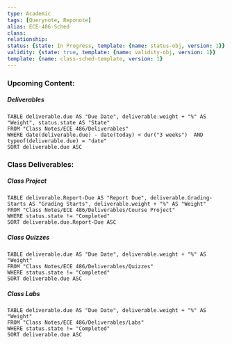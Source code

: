 ```yaml
---
type: Academic
tags: [Querynote, Reponote]
alias: ECE-486-Sched
class: 
relationship: 
status: {state: In Progress, template: {name: status-obj, version: 1}}
validity: {state: true, template: {name: validity-obj, version: 1}}
template: {name: class-sched-template, version: 1} 
---
```

### Upcoming Content:
##### Deliverables
```dataview
TABLE deliverable.due AS "Due Date", deliverable.weight + "%" AS "Weight", status.state AS "State"
FROM "Class Notes/ECE 486/Deliverables"
WHERE date(deliverable.due) - date(today) < dur("3 weeks")  AND typeof(deliverable.due) = "date"
SORT deliverable.due ASC
```

### Class Deliverables:
##### Class Project
```dataview
TABLE deliverable.Report-Due AS "Report Due", deliverable.Grading-Starts AS "Grading Starts", deliverable.weight + "%" AS "Weight"
FROM "Class Notes/ECE 486/Deliverables/Course Project"
WHERE status.state != "Completed"
SORT deliverable.due.Report-Due ASC
```
##### Class Quizzes
```dataview
TABLE deliverable.due AS "Due Date", deliverable.weight + "%" AS "Weight"
FROM "Class Notes/ECE 486/Deliverables/Quizzes"
WHERE status.state != "Completed"
SORT deliverable.due ASC
```
##### Class Labs
```dataview 
TABLE deliverable.due AS "Due Date", deliverable.weight + "%" AS "Weight"
FROM "Class Notes/ECE 486/Deliverables/Labs"
WHERE status.state != "Completed"
SORT deliverable.due ASC
```











